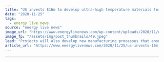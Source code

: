```yaml
---
title: "US invests $16m to develop ultra-high temperature materials for gas turbine use"
date: "2020-11-25"
tags: 
  - energy live news
source: "energy live news"
image_url: "https://www.energylivenews.com/wp-content/uploads/2020/11/eniimrkxcaiho5a-2.jpeg"
image_fp: "/assets/img/post_thumbnails/49.jpeg"
lead: "Projects will also develop new manufacturing processes that ensure turbine blades can withstand the extreme operating environments commonly found in natural gas turbines in both the aviation and power generation sectors"
article_url: "https://www.energylivenews.com/2020/11/25/us-invests-16m-to-develop-ultra-high-temperature-materials-for-gas-turbine-use/"
---
```


---
